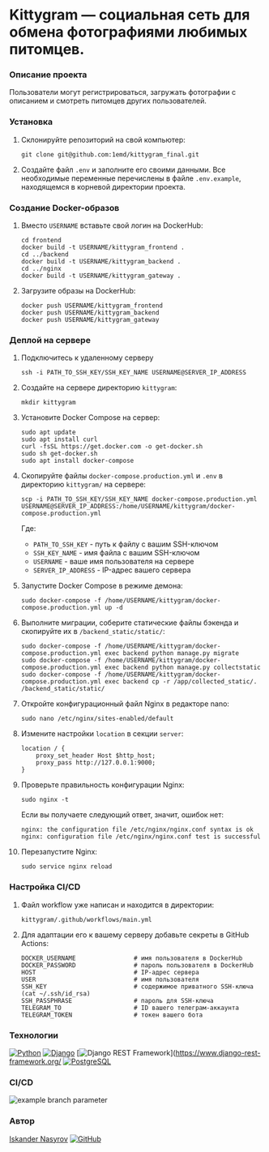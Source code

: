 # Kittygram — социальная сеть для обмена фотографиями любимых питомцев.

### Описание проекта
Пользователи могут регистрироваться, загружать фотографии с описанием и смотреть питомцев других пользователей.

### Установка
1. Склонируйте репозиторий на свой компьютер:
    ```
    git clone git@github.com:1emd/kittygram_final.git
    ```
2. Создайте файл `.env` и заполните его своими данными. Все необходимые переменные перечислены в файле `.env.example`, находящемся в корневой директории проекта.

### Создание Docker-образов

1. Вместо `USERNAME` вставьте свой логин на DockerHub:

    ```
    cd frontend
    docker build -t USERNAME/kittygram_frontend .
    cd ../backend
    docker build -t USERNAME/kittygram_backend .
    cd ../nginx
    docker build -t USERNAME/kittygram_gateway . 
    ```

2. Загрузите образы на DockerHub:

    ```
    docker push USERNAME/kittygram_frontend
    docker push USERNAME/kittygram_backend
    docker push USERNAME/kittygram_gateway
    ```

### Деплой на сервере

1. Подключитесь к удаленному серверу

    ```
    ssh -i PATH_TO_SSH_KEY/SSH_KEY_NAME USERNAME@SERVER_IP_ADDRESS 
    ```

2. Создайте на сервере директорию `kittygram`:

    ```
    mkdir kittygram
    ```

3. Установите Docker Compose на сервер:

    ```
    sudo apt update
    sudo apt install curl
    curl -fsSL https://get.docker.com -o get-docker.sh
    sudo sh get-docker.sh
    sudo apt install docker-compose
    ```

4. Скопируйте файлы `docker-compose.production.yml` и `.env` в директорию `kittygram/` на сервере:

    ```
    scp -i PATH_TO_SSH_KEY/SSH_KEY_NAME docker-compose.production.yml USERNAME@SERVER_IP_ADDRESS:/home/USERNAME/kittygram/docker-compose.production.yml
    ```
    
    Где:
    - `PATH_TO_SSH_KEY` - путь к файлу с вашим SSH-ключом
    - `SSH_KEY_NAME` - имя файла с вашим SSH-ключом
    - `USERNAME` - ваше имя пользователя на сервере
    - `SERVER_IP_ADDRESS` - IP-адрес вашего сервера

5. Запустите Docker Compose в режиме демона:

    ```
    sudo docker-compose -f /home/USERNAME/kittygram/docker-compose.production.yml up -d
    ```

6. Выполните миграции, соберите статические файлы бэкенда и скопируйте их в `/backend_static/static/`:

    ```
    sudo docker-compose -f /home/USERNAME/kittygram/docker-compose.production.yml exec backend python manage.py migrate
    sudo docker-compose -f /home/USERNAME/kittygram/docker-compose.production.yml exec backend python manage.py collectstatic
    sudo docker-compose -f /home/USERNAME/kittygram/docker-compose.production.yml exec backend cp -r /app/collected_static/. /backend_static/static/
    ```

7. Откройте конфигурационный файл Nginx в редакторе nano:

    ```
    sudo nano /etc/nginx/sites-enabled/default
    ```

8. Измените настройки `location` в секции `server`:

    ```
    location / {
        proxy_set_header Host $http_host;
        proxy_pass http://127.0.0.1:9000;
    }
    ```

9. Проверьте правильность конфигурации Nginx:

    ```
    sudo nginx -t
    ```

    Если вы получаете следующий ответ, значит, ошибок нет:

    ```
    nginx: the configuration file /etc/nginx/nginx.conf syntax is ok
    nginx: configuration file /etc/nginx/nginx.conf test is successful
    ```

10. Перезапустите Nginx:

    ```
    sudo service nginx reload
    ```

### Настройка CI/CD

1. Файл workflow уже написан и находится в директории:

    ```
    kittygram/.github/workflows/main.yml
    ```

2. Для адаптации его к вашему серверу добавьте секреты в GitHub Actions:

    ```
    DOCKER_USERNAME                # имя пользователя в DockerHub
    DOCKER_PASSWORD                # пароль пользователя в DockerHub
    HOST                           # IP-адрес сервера
    USER                           # имя пользователя
    SSH_KEY                        # содержимое приватного SSH-ключа (cat ~/.ssh/id_rsa)
    SSH_PASSPHRASE                 # пароль для SSH-ключа
    TELEGRAM_TO                    # ID вашего телеграм-аккаунта
    TELEGRAM_TOKEN                 # токен вашего бота
    ```

### Технологии
[![Python](https://img.shields.io/badge/-Python-blue?style=flat&logo=python&logoColor=yellow)](https://www.python.org/)
[![Django](https://img.shields.io/badge/-Django-092E20?style=flat&logo=django&logoColor=white)](https://www.djangoproject.com/)
[![Django REST Framework](https://img.shields.io/badge/-Django%20REST%20Framework-FF1709?style=flat&logo=django&logoColor=white)](https://www.django-rest-framework.org/
[![PostgreSQL](https://img.shields.io/badge/-PostgreSQL-336791?style=flat&logo=postgresql&logoColor=white)](https://www.postgresql.org/)

### CI/CD

![example branch parameter](https://github.com/github/docs/actions/workflows/main.yml/badge.svg?branch=main)

### Автор
[Iskander Nasyrov](https://github.com/isko118) [![GitHub](https://img.shields.io/badge/-Iskander_Nasyrov-181717?style=flat&logo=github&logoColor=white)](https://github.com/isko118)

